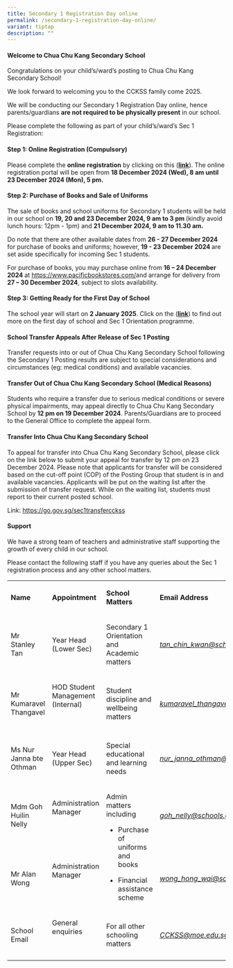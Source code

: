 ```yaml
---
title: Secondary 1 Registration Day online
permalink: /secondary-1-registration-day-online/
variant: tiptap
description: ""
---
```

<h4><strong>Welcome to Chua Chu Kang Secondary School</strong></h4>
<p>Congratulations on your child’s/ward’s posting to Chua Chu Kang Secondary
School!</p>
<p>We look forward to welcoming you to the CCKSS family come 2025.</p>
<p>We will be conducting our Secondary 1 Registration Day online, hence parents/guardians <strong>are not required to be physically present</strong> in
our school.</p>
<p>Please complete the following as part of your child’s/ward’s Sec 1 Registration:</p>
<p></p>
<h4>Step 1: Online Registration (Compulsory)</h4>
<p>Please complete the <strong>online registration</strong> by clicking on
this (<strong><a href="https://go.gov.sg/sec1registration2024" rel="noopener nofollow" target="_blank">link</a></strong>).
The online registration portal will be open from <strong>18 December 2024 (Wed), 8 am until 23 December 2024 (Mon), 5 pm.</strong>
</p>
<h4>Step 2: Purchase of Books and Sale of Uniforms</h4>
<p>The sale of books and school uniforms for Secondary 1 students will be
held in our school on <strong>19, 20 and 23 December 2024, 9 am to 3 pm </strong>(kindly
avoid lunch hours: 12pm - 1pm) and <strong>21 December 2024, 9 am to 11.30 am.</strong> 
</p>
<p>Do note that there are other available dates from <strong>26 - 27 December 2024 </strong>for
purchase of books and uniforms; however, <strong>19 - 23 December 2024 </strong>are
set aside specifically for incoming Sec 1 students.</p>
<p>For purchase of books, you may purchase online from <strong>16 – 24 December 2024 </strong>at
<a href="https://www.pacificbookstores.com/" rel="noopener noreferrer nofollow" target="_blank">https://www.pacificbookstores.com/</a>and arrange for delivery from <strong>27 – 30 December 2024</strong>,
subject to slots availability.</p>
<h4>Step 3: Getting Ready for the First Day of School </h4>
<p>The school year will start on <strong>2 January 2025</strong>. Click on
the (<strong><a href="/first-day-of-school/" rel="noopener nofollow" target="_blank">link</a></strong>)
to find out more on the first day of school and Sec 1 Orientation programme.</p>
<h4>School Transfer Appeals After Release of Sec 1 Posting </h4>
<p>Transfer requests into or out of Chua Chu Kang Secondary School following
the Secondary 1 Posting results are subject to special considerations and
circumstances (eg: medical conditions) and available vacancies.</p>
<p></p>
<h4>Transfer Out of Chua Chu Kang Secondary School (Medical Reasons)</h4>
<p>Students who require a transfer due to serious medical conditions or severe
physical impairments, may appeal directly to Chua Chu Kang Secondary School
by <strong>12 pm on 19 December 2024</strong>. Parents/Guardians are to
proceed to the General Office to complete the appeal form.</p>
<h4>Transfer Into Chua Chu Kang Secondary School</h4>
<p>To appeal for transfer into Chua Chu Kang Secondary School, please click
on the link below to submit your appeal for transfer by 12 pm on 23 December
2024. Please note that applicants for transfer will be considered based
on the cut-off point (COP) of the Posting Group that student is in and
available vacancies. Applicants will be put on the waiting list after the
submission of transfer request. While on the waiting list, students must
report to their current posted school.</p>
<p>Link: <a href="https://go.gov.sg/sec1transfercckss" rel="noopener nofollow" target="_blank">https://go.gov.sg/sec1transfercckss</a>
</p>
<h4>Support </h4>
<p>We have a strong team of teachers and administrative staff supporting
the growth of every child in our school.</p>
<p>Please contact the following staff if you have any queries about the Sec
1 registration process and any other school matters.</p>
<p></p>
<p></p>
<table style="minWidth: 100px">
<colgroup>
<col>
<col>
<col>
<col>
</colgroup>
<tbody>
<tr>
<td rowspan="1" colspan="1">
<p><strong>Name</strong>
</p>
</td>
<td rowspan="1" colspan="1">
<p><strong>Appointment</strong>
</p>
</td>
<td rowspan="1" colspan="1">
<p><strong>School Matters</strong>
</p>
</td>
<td rowspan="1" colspan="1">
<p><strong>Email Address</strong>
</p>
</td>
</tr>
<tr>
<td rowspan="1" colspan="1">
<p>Mr Stanley Tan&nbsp;</p>
</td>
<td rowspan="1" colspan="1">
<p>Year Head (Lower Sec)</p>
</td>
<td rowspan="1" colspan="1">
<p>Secondary 1 Orientation and Academic matters</p>
</td>
<td rowspan="1" colspan="1">
<p><em><a href="mailto: tan_chin_kwan@schools.gov.sg" rel="noopener noreferrer nofollow" target="_blank">tan_chin_kwan@schools.gov.sg</a></em>
</p>
</td>
</tr>
<tr>
<td rowspan="1" colspan="1">
<p>Mr Kumaravel Thangavel</p>
</td>
<td rowspan="1" colspan="1">
<p>HOD Student Management (Internal)</p>
<p>&nbsp;</p>
</td>
<td rowspan="1" colspan="1">
<p>Student discipline and wellbeing matters</p>
</td>
<td rowspan="1" colspan="1">
<p><em><a href="mailto: kumaravel_thangavel@schools.gov.sg" rel="noopener noreferrer nofollow" target="_blank">kumaravel_thangavel@schools.gov.sg</a></em>
</p>
</td>
</tr>
<tr>
<td rowspan="1" colspan="1">
<p>Ms Nur Janna bte Othman</p>
</td>
<td rowspan="1" colspan="1">
<p>Year Head (Upper Sec)</p>
</td>
<td rowspan="1" colspan="1">
<p>Special educational and learning needs</p>
</td>
<td rowspan="1" colspan="1">
<p><em><a href="mailto: nur_janna_othman@schools.gov.sg" rel="noopener noreferrer nofollow" target="_blank">nur_janna_othman@schools.gov.sg</a></em>
</p>
</td>
</tr>
<tr>
<td rowspan="1" colspan="1">
<p>Mdm Goh Huilin Nelly&nbsp;</p>
</td>
<td rowspan="1" colspan="1">
<p>Administration Manager&nbsp;</p>
<p>&nbsp;</p>
</td>
<td rowspan="2" colspan="1">
<p>Admin matters including</p>
<ul data-tight="true" class="tight">
<li>
<p>Purchase of uniforms and books&nbsp;</p>
</li>
<li>
<p>Financial assistance scheme</p>
</li>
</ul>
</td>
<td rowspan="1" colspan="1">
<p><em><a href="mailto: goh_nelly@schools.gov.sg" rel="noopener noreferrer nofollow" target="_blank">goh_nelly@schools.gov.sg</a></em>
</p>
</td>
</tr>
<tr>
<td rowspan="1" colspan="1">
<p>Mr Alan Wong</p>
</td>
<td rowspan="1" colspan="1">
<p>Administration Manager&nbsp;</p>
<p>&nbsp;</p>
</td>
<td rowspan="1" colspan="1">
<p><em><a href="mailto: wong_hong_wai@schools.gov.sg" rel="noopener noreferrer nofollow" target="_blank">wong_hong_wai@schools.gov.sg</a></em>
</p>
</td>
</tr>
<tr>
<td rowspan="1" colspan="1">
<p>School Email</p>
</td>
<td rowspan="1" colspan="1">
<p>General enquiries</p>
<p>&nbsp;</p>
</td>
<td rowspan="1" colspan="1">
<p>For all other schooling matters</p>
</td>
<td rowspan="1" colspan="1">
<p><em><a href="mailto: CCKSS@moe.edu.sg" rel="noopener noreferrer nofollow" target="_blank">CCKSS@moe.edu.sg</a></em>
</p>
</td>
</tr>
</tbody>
</table>
<p>&nbsp;</p>